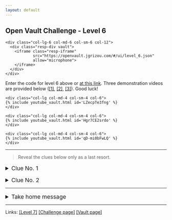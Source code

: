 ```yaml
---
layout: default
---
```


## Open Vault Challenge - Level 6

<div class="container">
  <div class="row align-items-center justify-content-center">

    <div class="col-lg-6 col-md-6 col-sm-6 col-12">
      <div class="resp-div vault">
        <iframe class="resp-iframe"
                src="https://openvault.jgrizou.com/#/ui/level_6.json"
                allow="microphone">
        </iframe>
      </div>
    </div>

  </div>
</div>

Enter the code for level 6 above or [at this link](https://openvault.jgrizou.com/#/ui/level_6.json). Three demonstration videos are provided below ([[1]](https://www.youtube.com/embed/LZecpTe3fng), [[2]](https://www.youtube.com/embed/Hgr7CE2srdo), [[3]](https://www.youtube.com/embed/qD-mi0bFwLQ)). Good luck!

<div class="container">
  <div class="row align-items-center justify-content-center">

    <div class="col-lg col-md-4 col-sm-4 col-6">
    {% include youtube_vault.html id='LZecpTe3fng' %}
    </div>

    <div class="col-lg col-md-4 col-sm-4 col-6">
    {% include youtube_vault.html id='Hgr7CE2srdo' %}
    </div>

    <div class="col-lg col-md-4 col-sm-4 col-6">
    {% include youtube_vault.html id='qD-mi0bFwLQ' %}
    </div>

  </div>
</div>

---

> Reveal the clues below only as a last resort.

<details>
  <summary style="margin-top: 1rem; font-size: 1.10rem;">Clue No. 1</summary>

  <br>

  <p>See the code you are entering below or <a href="https://openvault.jgrizou.com/#/ui/level_6_visible.json">at this link</a>.</p>

  <div class="container">
    <div class="row align-items-center justify-content-center">

      <div class="col-lg-6 col-md-6 col-sm-6 col-12">
        <div class="resp-div vault">
          <iframe class="resp-iframe"
                  src="https://openvault.jgrizou.com/#/ui/level_6_visible.json"
                  allow="microphone">
          </iframe>
        </div>
      </div>

    </div>
  </div>

</details>

<details>
  <summary style="margin-top: 1rem; font-size: 1.10rem;">Clue No. 2</summary>

  <br>

  <p>Same as <a href="../level-4/">level 4</a> but with speech/sounds.</p>

</details>


---

<details>
  <summary style="margin-top: 1rem; font-size: 1.10rem;">Take home message</summary>

  <br>

  <p>The principle is not limited to buttons, it works with spoken words too. But contrary to buttons, spoken words are never twice exactly the same.</p>

</details>

---

Links: [[Level 7]](../level-7/) [[Challenge page]](../) [[Vault page]](../../)
